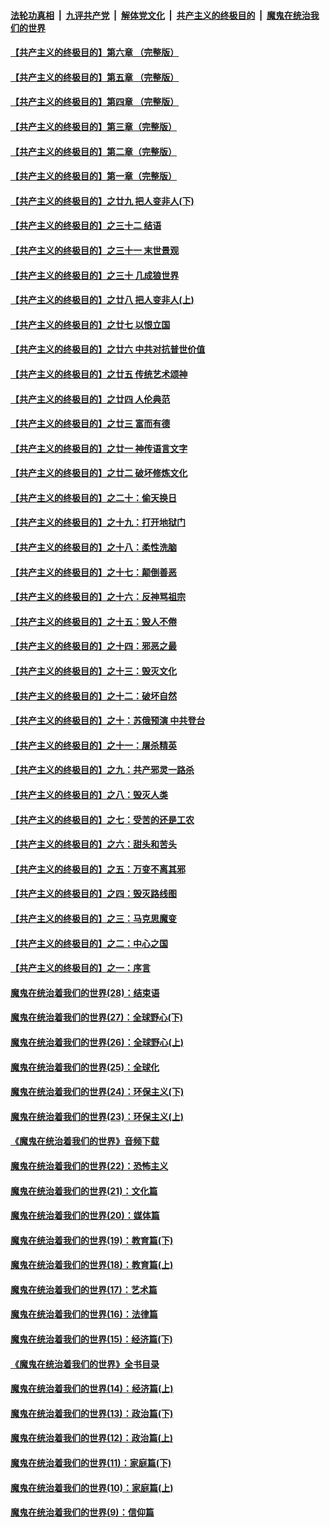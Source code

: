 

####  [法轮功真相](../../../../basic/blob/master/README.md?t=06230431) &nbsp;|&nbsp; [九评共产党](../../../../9ping.md/blob/master/README.md?t=06230431) &nbsp;|&nbsp; [解体党文化](../../../../jtdwh.md/blob/master/README.md?t=06230431)  &nbsp;|&nbsp; [共产主义的终极目的](../../../../gczydzjmd.md/blob/master/README.md?t=06230431) &nbsp;|&nbsp; [魔鬼在统治我们的世界](../../../../mgztzwmdsj.md/blob/master/README.md?t=06230431) 

#### [【共产主义的终极目的】第六章 （完整版）](../pages/nsc422/n11428913.md?t=06230431) 

#### [【共产主义的终极目的】第五章 （完整版）](../pages/nsc422/n11428912.md?t=06230431) 

#### [【共产主义的终极目的】第四章 （完整版）](../pages/nsc422/n11428907.md?t=06230431) 

#### [【共产主义的终极目的】第三章（完整版）](../pages/nsc422/n11428848.md?t=06230431) 

#### [【共产主义的终极目的】第二章（完整版）](../pages/nsc422/n11428831.md?t=06230431) 

#### [【共产主义的终极目的】第一章（完整版）](../pages/nsc422/n11417651.md?t=06230431) 

#### [【共产主义的终极目的】之廿九 把人变非人(下)](../pages/nsc422/n11344140.md?t=06230431) 

#### [【共产主义的终极目的】之三十二 结语](../pages/nsc422/n11360535.md?t=06230431) 

#### [【共产主义的终极目的】之三十一 末世景观](../pages/nsc422/n11351129.md?t=06230431) 

#### [【共产主义的终极目的】之三十 几成狼世界](../pages/nsc422/n11348280.md?t=06230431) 

#### [【共产主义的终极目的】之廿八 把人变非人(上)](../pages/nsc422/n11340492.md?t=06230431) 

#### [【共产主义的终极目的】之廿七 以恨立国](../pages/nsc422/n11336944.md?t=06230431) 

#### [【共产主义的终极目的】之廿六 中共对抗普世价值](../pages/nsc422/n11324785.md?t=06230431) 

#### [【共产主义的终极目的】之廿五 传统艺术颂神](../pages/nsc422/n11296396.md?t=06230431) 

#### [【共产主义的终极目的】之廿四 人伦典范](../pages/nsc422/n11296397.md?t=06230431) 

#### [【共产主义的终极目的】之廿三 富而有德](../pages/nsc422/n11283598.md?t=06230431) 

#### [【共产主义的终极目的】之廿一 神传语言文字](../pages/nsc422/n11263265.md?t=06230431) 

#### [【共产主义的终极目的】之廿二 破坏修炼文化](../pages/nsc422/n11245728.md?t=06230431) 

#### [【共产主义的终极目的】之二十：偷天换日](../pages/nsc422/n11238846.md?t=06230431) 

#### [【共产主义的终极目的】之十九：打开地狱门](../pages/nsc422/n11206376.md?t=06230431) 

#### [【共产主义的终极目的】之十八：柔性洗脑](../pages/nsc422/n11199994.md?t=06230431) 

#### [【共产主义的终极目的】之十七：颠倒善恶](../pages/nsc422/n11179782.md?t=06230431) 

#### [【共产主义的终极目的】之十六：反神骂祖宗](../pages/nsc422/n11166798.md?t=06230431) 

#### [【共产主义的终极目的】之十五：毁人不倦](../pages/nsc422/n11166792.md?t=06230431) 

#### [【共产主义的终极目的】之十四：邪恶之最](../pages/nsc422/n11150249.md?t=06230431) 

#### [【共产主义的终极目的】之十三：毁灭文化](../pages/nsc422/n11135227.md?t=06230431) 

#### [【共产主义的终极目的】之十二：破坏自然](../pages/nsc422/n11135214.md?t=06230431) 

#### [【共产主义的终极目的】之十：苏俄预演 中共登台](../pages/nsc422/n11118424.md?t=06230431) 

#### [【共产主义的终极目的】之十一：屠杀精英](../pages/nsc422/n11118442.md?t=06230431) 

#### [【共产主义的终极目的】之九：共产邪灵一路杀](../pages/nsc422/n11114139.md?t=06230431) 

#### [【共产主义的终极目的】之八：毁灭人类](../pages/nsc422/n11108503.md?t=06230431) 

#### [【共产主义的终极目的】之七：受苦的还是工农](../pages/nsc422/n11101809.md?t=06230431) 

#### [【共产主义的终极目的】之六：甜头和苦头](../pages/nsc422/n11096971.md?t=06230431) 

#### [【共产主义的终极目的】之五：万变不离其邪](../pages/nsc422/n11091285.md?t=06230431) 

#### [【共产主义的终极目的】之四：毁灭路线图](../pages/nsc422/n11086284.md?t=06230431) 

#### [【共产主义的终极目的】之三：马克思魔变](../pages/nsc422/n11061941.md?t=06230431) 

#### [【共产主义的终极目的】之二：中心之国](../pages/nsc422/n11047728.md?t=06230431) 

#### [【共产主义的终极目的】之一：序言](../pages/nsc422/n11086077.md?t=06230431) 

#### [魔鬼在统治着我们的世界(28)：结束语](../pages/nsc422/n10936246.md?t=06230431) 

#### [魔鬼在统治着我们的世界(27)：全球野心(下)](../pages/nsc422/n10928319.md?t=06230431) 

#### [魔鬼在统治着我们的世界(26)：全球野心(上)](../pages/nsc422/n10900318.md?t=06230431) 

#### [魔鬼在统治着我们的世界(25)：全球化](../pages/nsc422/n10788205.md?t=06230431) 

#### [魔鬼在统治着我们的世界(24)：环保主义(下)](../pages/nsc422/n10695307.md?t=06230431) 

#### [魔鬼在统治着我们的世界(23)：环保主义(上)](../pages/nsc422/n10688613.md?t=06230431) 

#### [《魔鬼在统治着我们的世界》音频下载](../pages/nsc422/n10635553.md?t=06230431) 

#### [魔鬼在统治着我们的世界(22)：恐怖主义](../pages/nsc422/n10614727.md?t=06230431) 

#### [魔鬼在统治着我们的世界(21)：文化篇](../pages/nsc422/n10597706.md?t=06230431) 

#### [魔鬼在统治着我们的世界(20)：媒体篇](../pages/nsc422/n10586579.md?t=06230431) 

#### [魔鬼在统治着我们的世界(19)：教育篇(下)](../pages/nsc422/n10564808.md?t=06230431) 

#### [魔鬼在统治着我们的世界(18)：教育篇(上)](../pages/nsc422/n10526970.md?t=06230431) 

#### [魔鬼在统治着我们的世界(17)：艺术篇](../pages/nsc422/n10499093.md?t=06230431) 

#### [魔鬼在统治着我们的世界(16)：法律篇](../pages/nsc422/n10485969.md?t=06230431) 

#### [魔鬼在统治着我们的世界(15)：经济篇(下)](../pages/nsc422/n10469975.md?t=06230431) 

#### [《魔鬼在统治着我们的世界》全书目录](../pages/nsc422/n10464261.md?t=06230431) 

#### [魔鬼在统治着我们的世界(14)：经济篇(上)](../pages/nsc422/n10457370.md?t=06230431) 

#### [魔鬼在统治着我们的世界(13)：政治篇(下)](../pages/nsc422/n10448270.md?t=06230431) 

#### [魔鬼在统治着我们的世界(12)：政治篇(上)](../pages/nsc422/n10444576.md?t=06230431) 

#### [魔鬼在统治着我们的世界(11)：家庭篇(下)](../pages/nsc422/n10440961.md?t=06230431) 

#### [魔鬼在统治着我们的世界(10)：家庭篇(上)](../pages/nsc422/n10435448.md?t=06230431) 

#### [魔鬼在统治着我们的世界(9)：信仰篇](../pages/nsc422/n10432159.md?t=06230431) 

